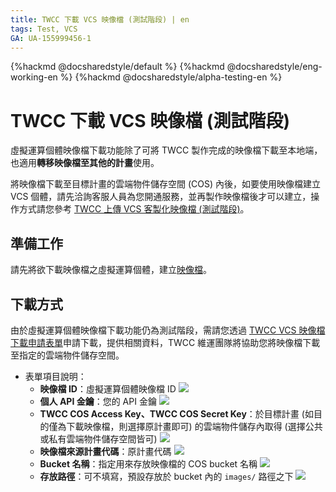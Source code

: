 ```yaml
---
title: TWCC 下載 VCS 映像檔 (測試階段) | en
tags: Test, VCS
GA: UA-155999456-1
---
```


{%hackmd @docsharedstyle/default %}
{%hackmd @docsharedstyle/eng-working-en %}
{%hackmd @docsharedstyle/alpha-testing-en %}

# TWCC 下載 VCS 映像檔 (測試階段)

虛擬運算個體映像檔下載功能除了可將 TWCC 製作完成的映像檔下載至本地端，也適用**轉移映像檔至其他的計畫**使用。

將映像檔下載至目標計畫的雲端物件儲存空間 (COS) 內後，如要使用映像檔建立 VCS 個體，請先洽詢客服人員為您開通服務，並再製作映像檔後才可以建立，操作方式請您參考 [TWCC 上傳 VCS 客製化映像檔 (測試階段)](https://man.twcc.ai/@twccdocs/vcs-customimage-entry)。

## 準備工作

請先將欲下載映像檔之虛擬運算個體，建立[映像檔](https://man.twcc.ai/@twccdocs/r1DhqHdpN?type=view#%E6%98%A0%E5%83%8F%E6%AA%94)。

## 下載方式

由於虛擬運算個體映像檔下載功能仍為測試階段，需請您透過 [TWCC VCS 映像檔下載申請表單](https://docs.google.com/forms/d/e/1FAIpQLSdzsAh08RWpfeAQPKrBCBD9GyooLl11YvARpoPSYVyH0zE4Sg/viewform)申請下載，提供相關資料，TWCC 維運團隊將協助您將映像檔下載至指定的雲端物件儲存空間。

- 表單項目說明：
  - **映像檔 ID**：虛擬運算個體映像檔 ID
    ![](https://cos.twcc.ai/SYS-MANUAL/uploads/upload_56565aea3d6ad0d2313a9cfc499a7399.png)
  - **個人 API 金鑰**：您的 API 金鑰
      ![](https://cos.twcc.ai/SYS-MANUAL/uploads/upload_1e4d90058e58c3f24c9274dbcf1e90fb.png)
  - **TWCC COS Access Key、TWCC COS Secret Key**：於目標計畫 (如目的僅為下載映像檔，則選擇原計畫即可) 的雲端物件儲存內取得 (選擇公共或私有雲端物件儲存空間皆可)
  ![](https://cos.twcc.ai/SYS-MANUAL/uploads/upload_c6c7195c00ad35da82a9672454df211a.png)
  - **映像檔來源計畫代碼**：原計畫代碼
  ![](https://cos.twcc.ai/SYS-MANUAL/uploads/upload_778e194d5414db0c5e442bb50102abb0.png)
  - **Bucket 名稱**：指定用來存放映像檔的 COS bucket 名稱
  ![](https://cos.twcc.ai/SYS-MANUAL/uploads/upload_f0ef27fe9e72be5bbfb8bf6ac1696545.png)
  - **存放路徑**：可不填寫，預設存放於 bucket 內的 `images/` 路徑之下
  ![](https://cos.twcc.ai/SYS-MANUAL/uploads/upload_0d2a65c3c7ce4b4bee1f55af3e006405.png)
